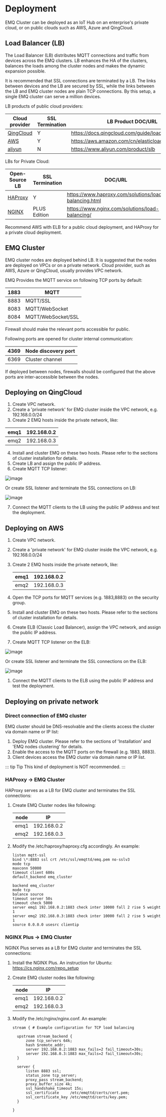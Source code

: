 # Deployment

EMQ Cluster can be deployed as an IoT Hub on an enterprise's private cloud, or on public clouds such as AWS, Azure and QingCloud.

## Load Balancer (LB)

The Load Balancer (LB) distributes MQTT connections and traffic from devices across the EMQ clusters. LB enhances the HA of the clusters, balances the loads among the cluster nodes and makes the dynamic expansion possible.

It is recommended that SSL connections are terminated by a LB. The links between devices and the LB are secured by SSL, while the links between the LB and EMQ cluster nodes are plain TCP connections. By this setup, a single EMQ cluster can serve a million devices.

LB products of public cloud providers:

| Cloud provider                       | SSL Termination | LB Product DOC/URL                                                                                         |
| ------------------------------------ | --------------- | ---------------------------------------------------------------------------------------------------------- |
| [ QingCloud ](https://qingcloud.com) | Y               | [ https://docs.qingcloud.com/guide/loadbalancer.html ](https://docs.qingcloud.com/guide/loadbalancer.html) |
| [ AWS ](https://aws.amazon.com)      | Y               | [ https://aws.amazon.com/cn/elasticloadbalancing/ ](https://aws.amazon.com/cn/elasticloadbalancing/)       |
| [ aliyun ](https://www.aliyun.com)   | N               | [ https://www.aliyun.com/product/slb ](https://www.aliyun.com/product/slb)                                 |

LBs for Private Cloud:

| Open-Source LB                       | SSL Termination | DOC/URL                                                                                                          |
| ------------------------------------ | --------------- | ---------------------------------------------------------------------------------------------------------------- |
| [ HAProxy ](https://www.haproxy.org) | Y               | [ https://www.haproxy.com/solutions/load-balancing.html ](https://www.haproxy.com/solutions/load-balancing.html) |
| [ NGINX ](https://www.nginx.com)     | PLUS Edition    | [ https://www.nginx.com/solutions/load-balancing/ ](https://www.nginx.com/solutions/load-balancing/)             |

Recommend AWS with ELB for a public cloud deployment, and HAProxy for a private cloud deployment.

## EMQ Cluster

EMQ cluster nodes are deployed behind LB. It is suggested that the nodes are deployed on VPCs or on a private network. Cloud provider, such as AWS, Azure or QingCloud, usually provides VPC network.

EMQ Provides the MQTT service on following TCP ports by default:

| 1883 | MQTT               |
| ---- | ------------------ |
| 8883 | MQTT/SSL           |
| 8083 | MQTT/WebSocket     |
| 8084 | MQTT/WebSocket/SSL |

Firewall should make the relevant ports accessible for public.

Following ports are opened for cluster internal communication:

| 4369 | Node discovery port |
| ---- | ------------------- |
| 6369 | Cluster channel     |

If deployed between nodes, firewalls should be configured that the above ports are inter-accessible between the nodes.

## Deploying on QingCloud

1. Create VPC network.
2. Create a 'private network' for EMQ cluster inside the VPC network, e.g. 192.168.0.0/24
3. Create 2 EMQ hosts inside the private network, like:

| emq1 | 192.168.0.2 |
| ---- | ----------- |
| emq2 | 192.168.0.3 |

4. Install and cluster EMQ on these two hosts. Please refer to the sections of cluster installation for details.
5. Create LB and assign the public IP address.
6. Create MQTT TCP listener:

![image](./_static/images/deploy_2.png)

Or create SSL listener and terminate the SSL connections on LB:

![image](./_static/images/deploy_3.png)

7. Connect the MQTT clients to the LB using the public IP address and test the deployment.

## Deploying on AWS

1. Create VPC network.
2. Create a 'private network' for EMQ cluster inside the VPC network, e.g. 192.168.0.0/24
3. Create 2 EMQ hosts inside the private network, like:

   | emq1 | 192.168.0.2 |
   | ---- | ----------- |
   | emq2 | 192.168.0.3 |

4. Open the TCP ports for MQTT services (e.g. 1883,8883) on the security group.
5. Install and cluster EMQ on these two hosts. Please refer to the sections of cluster installation for details.
6. Create ELB (Classic Load Balancer), assign the VPC network, and assign the public IP address.
7. Create MQTT TCP listener on the ELB:

![image](./_static/images/deploy_4.png)

Or create SSL listener and terminate the SSL connections on the ELB:

![image](./_static/images/deploy_5.png)

1. Connect the MQTT clients to the ELB using the public IP address and test the deployment.

## Deploying on private network

### Direct connection of EMQ cluster

EMQ cluster should be DNS-resolvable and the clients access the cluster via domain name or IP list:

1. Deploy EMQ cluster. Please refer to the sections of 'Installation' and 'EMQ nodes clustering' for details.
2. Enable the access to the MQTT ports on the firewall (e.g. 1883, 8883).
3. Client devices access the EMQ cluster via domain name or IP list.

::: tip Tip
This kind of deployment is NOT recommended.
:::

### HAProxy -> EMQ Cluster

HAProxy serves as a LB for EMQ cluster and terminates the SSL connections:

1.  Create EMQ Cluster nodes like following:

    | node | IP          |
    | ---- | ----------- |
    | emq1 | 192.168.0.2 |
    | emq2 | 192.168.0.3 |

2.  Modify the /etc/haproxy/haproxy.cfg accordingly. An example:

        listen mqtt-ssl
        bind \*:8883 ssl crt /etc/ssl/emqttd/emq.pem no-sslv3
        mode tcp
        maxconn 50000
        timeout client 600s
        default_backend emq_cluster

        backend emq_cluster
        mode tcp
        balance source
        timeout server 50s
        timeout check 5000
        server emq1 192.168.0.2:1883 check inter 10000 fall 2 rise 5 weight 1
        server emq2 192.168.0.3:1883 check inter 10000 fall 2 rise 5 weight 1
        source 0.0.0.0 usesrc clientip

### NGINX Plus -> EMQ Cluster

NGINX Plus serves as a LB for EMQ cluster and terminates the SSL connections:

1.  Install the NGINX Plus. An instruction for Ubuntu: [ https://cs.nginx.com/repo_setup ](https://cs.nginx.com/repo_setup)
2.  Create EMQ cluster nodes like following:

    | node | IP          |
    | ---- | ----------- |
    | emq1 | 192.168.0.2 |
    | emq2 | 192.168.0.3 |

3.  Modify the /etc/nginx/nginx.conf. An example:

        stream { # Example configuration for TCP load balancing

          upstream stream_backend {
              zone tcp_servers 64k;
              hash $remote_addr;
              server 192.168.0.2:1883 max_fails=2 fail_timeout=30s;
              server 192.168.0.3:1883 max_fails=2 fail_timeout=30s;
          }

          server {
              listen 8883 ssl;
              status_zone tcp_server;
              proxy_pass stream_backend;
              proxy_buffer_size 4k;
              ssl_handshake_timeout 15s;
              ssl_certificate     /etc/emqttd/certs/cert.pem;
              ssl_certificate_key /etc/emqttd/certs/key.pem;
          }

        }
